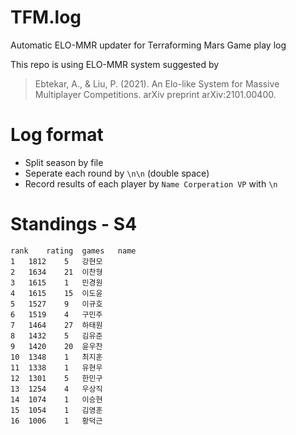 # TFM.log
Automatic ELO-MMR updater for Terraforming Mars Game play log

This repo is using ELO-MMR system suggested by
> Ebtekar, A., & Liu, P. (2021). An Elo-like System for Massive Multiplayer Competitions. arXiv preprint arXiv:2101.00400.


# Log format
* Split season by file
* Seperate each round by `\n\n` (double space)
* Record results of each player by 
`Name Corperation VP`
with `\n`

# Standings - S4
```csv
rank	rating	games	name
1	1812	5	강현모
2	1634	21	이찬형
3	1615	1	민경원
4	1615	15	이도윤
5	1527	9	이규호
6	1519	4	구민주
7	1464	27	하태원
8	1432	5	김유준
9	1420	20	윤우찬
10	1348	1	최지훈
11	1338	1	유현우
12	1301	5	한민구
13	1254	4	우상직
14	1074	1	이승현
15	1054	1	김영훈
16	1006	1	황덕근
```
